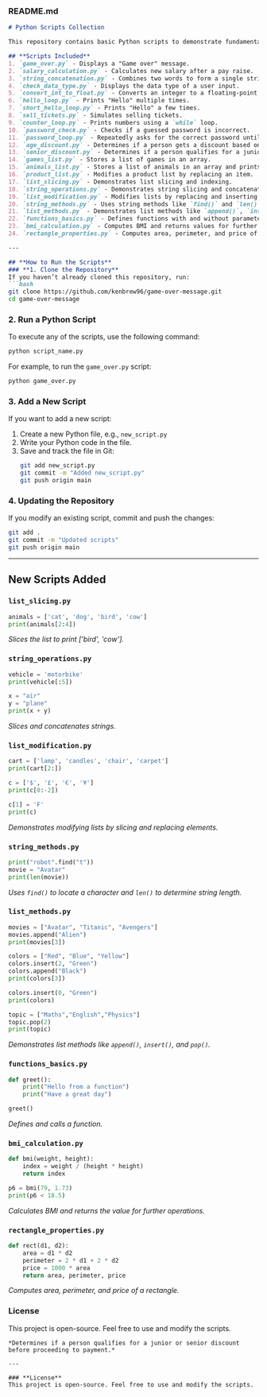 ### **README.md**  

```markdown
# Python Scripts Collection

This repository contains basic Python scripts to demonstrate fundamental programming concepts. Each script includes instructions on how to run it.

## **Scripts Included**
1. `game_over.py` - Displays a "Game over" message.
2. `salary_calculation.py` - Calculates new salary after a pay raise.
3. `string_concatenation.py` - Combines two words to form a single string.
4. `check_data_type.py` - Displays the data type of a user input.
5. `convert_int_to_float.py` - Converts an integer to a floating-point number.
6. `hello_loop.py` - Prints "Hello" multiple times.
7. `short_hello_loop.py` - Prints "Hello" a few times.
8. `sell_tickets.py` - Simulates selling tickets.
9. `counter_loop.py` - Prints numbers using a `while` loop.
10. `password_check.py` - Checks if a guessed password is incorrect.
11. `password_loop.py` - Repeatedly asks for the correct password until entered.
12. `age_discount.py` - Determines if a person gets a discount based on age.
13. `senior_discount.py` - Determines if a person qualifies for a junior or senior discount before proceeding to payment.
14. `games_list.py` - Stores a list of games in an array.
15. `animals_list.py` - Stores a list of animals in an array and prints a specific one.
16. `product_list.py` - Modifies a product list by replacing an item.
17. `list_slicing.py` - Demonstrates list slicing and indexing.
18. `string_operations.py` - Demonstrates string slicing and concatenation.
19. `list_modification.py` - Modifies lists by replacing and inserting elements.
20. `string_methods.py` - Uses string methods like `find()` and `len()`.
21. `list_methods.py` - Demonstrates list methods like `append()`, `insert()`, and `pop()`.
22. `functions_basics.py` - Defines functions with and without parameters.
23. `bmi_calculation.py` - Computes BMI and returns values for further operations.
24. `rectangle_properties.py` - Computes area, perimeter, and price of a rectangle.

---

## **How to Run the Scripts**
### **1. Clone the Repository**
If you haven’t already cloned this repository, run:
```bash
git clone https://github.com/kenbrew96/game-over-message.git
cd game-over-message
```

### **2. Run a Python Script**
To execute any of the scripts, use the following command:
```bash
python script_name.py
```
For example, to run the `game_over.py` script:
```bash
python game_over.py
```

### **3. Add a New Script**
If you want to add a new script:
1. Create a new Python file, e.g., `new_script.py`
2. Write your Python code in the file.
3. Save and track the file in Git:
   ```bash
   git add new_script.py
   git commit -m "Added new_script.py"
   git push origin main
   ```

### **4. Updating the Repository**
If you modify an existing script, commit and push the changes:
```bash
git add .
git commit -m "Updated scripts"
git push origin main
```

---

## **New Scripts Added**

### `list_slicing.py`
```python
animals = ['cat', 'dog', 'bird', 'cow']
print(animals[2:4])
```
*Slices the list to print ['bird', 'cow'].*

### `string_operations.py`
```python
vehicle = 'motorbike'
print(vehicle[:5])

x = "air"
y = "plane"
print(x + y)
```
*Slices and concatenates strings.*

### `list_modification.py`
```python
cart = ['lamp', 'candles', 'chair', 'carpet']
print(cart[2:])

c = ['$', '£', '€', '¥']
print(c[0:-2])

c[1] = '₣'
print(c)
```
*Demonstrates modifying lists by slicing and replacing elements.*

### `string_methods.py`
```python
print("robot".find("t"))
movie = "Avatar"
print(len(movie))
```
*Uses `find()` to locate a character and `len()` to determine string length.*

### `list_methods.py`
```python
movies = ["Avatar", "Titanic", "Avengers"]
movies.append("Alien")
print(movies[3])

colors = ["Red", "Blue", "Yellow"]
colors.insert(2, "Green")
colors.append("Black")
print(colors[3])

colors.insert(0, "Green")
print(colors)

topic = ["Maths","English","Physics"]
topic.pop(2)
print(topic)
```
*Demonstrates list methods like `append()`, `insert()`, and `pop()`.*

### `functions_basics.py`
```python
def greet():
    print("Hello from a function")
    print("Have a great day")

greet()
```
*Defines and calls a function.*

### `bmi_calculation.py`
```python
def bmi(weight, height):
    index = weight / (height * height)
    return index

p6 = bmi(79, 1.73)
print(p6 < 18.5)
```
*Calculates BMI and returns the value for further operations.*

### `rectangle_properties.py`
```python
def rect(d1, d2):
    area = d1 * d2
    perimeter = 2 * d1 + 2 * d2
    price = 1000 * area
    return area, perimeter, price
```
*Computes area, perimeter, and price of a rectangle.*

### **License**
This project is open-source. Feel free to use and modify the scripts.
```
*Determines if a person qualifies for a junior or senior discount before proceeding to payment.*

---

### **License**
This project is open-source. Feel free to use and modify the scripts.
